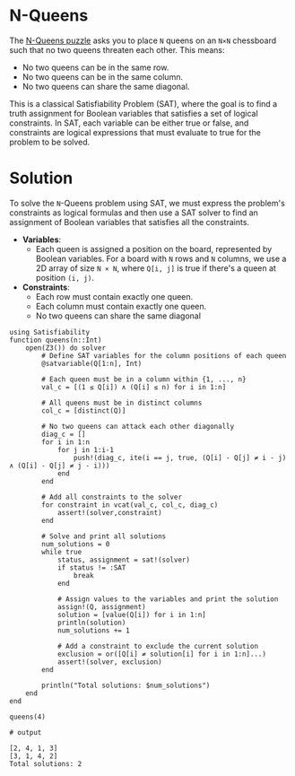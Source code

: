 # N-Queens

The [N-Queens puzzle](https://en.wikipedia.org/wiki/Eight_queens_puzzle)
asks you to place `N` queens on an `N×N` chessboard such that no two queens
threaten each other. This means:

- No two queens can be in the same row.
- No two queens can be in the same column.
- No two queens can share the same diagonal.

This is a classical Satisfiability Problem (SAT), where the goal is to find a truth
assignment for Boolean variables that satisfies a set of logical constraints. In SAT,
each variable can be either true or false, and constraints are logical expressions
that must evaluate to true for the problem to be solved.

# Solution

To solve the `N`-Queens problem using SAT, we must express the problem's constraints as
logical formulas and then use a SAT solver to find an assignment of Boolean variables
that satisfies all the constraints.

- **Variables**:
  - Each queen is assigned a position on the board, represented by Boolean variables. For a
board with `N` rows and `N` columns, we use a 2D array of size `N × N`, where `Q[i, j]` is
true if there's a queen at position `(i, j)`.
- **Constraints**:
  - Each row must contain exactly one queen.
  - Each column must contain exactly one queen.
  - No two queens can share the same diagonal

```jldoctest label3; output = false
using Satisfiability
function queens(n::Int)
    open(Z3()) do solver
        # Define SAT variables for the column positions of each queen
        @satvariable(Q[1:n], Int)

        # Each queen must be in a column within {1, ..., n}
        val_c = [(1 ≤ Q[i]) ∧ (Q[i] ≤ n) for i in 1:n]

        # All queens must be in distinct columns
        col_c = [distinct(Q)]

        # No two queens can attack each other diagonally
        diag_c = []
        for i in 1:n
            for j in 1:i-1
                push!(diag_c, ite(i == j, true, (Q[i] - Q[j] ≠ i - j) ∧ (Q[i] - Q[j] ≠ j - i)))
            end
        end

        # Add all constraints to the solver
        for constraint in vcat(val_c, col_c, diag_c)
            assert!(solver,constraint)
        end

        # Solve and print all solutions
        num_solutions = 0
        while true
            status, assignment = sat!(solver)
            if status != :SAT
                break
            end

            # Assign values to the variables and print the solution
            assign!(Q, assignment)
            solution = [value(Q[i]) for i in 1:n]
            println(solution)
            num_solutions += 1

            # Add a constraint to exclude the current solution
            exclusion = or([Q[i] ≠ solution[i] for i in 1:n]...)
            assert!(solver, exclusion)
        end

        println("Total solutions: $num_solutions")
    end
end

queens(4)

# output

[2, 4, 1, 3]
[3, 1, 4, 2]
Total solutions: 2
```
